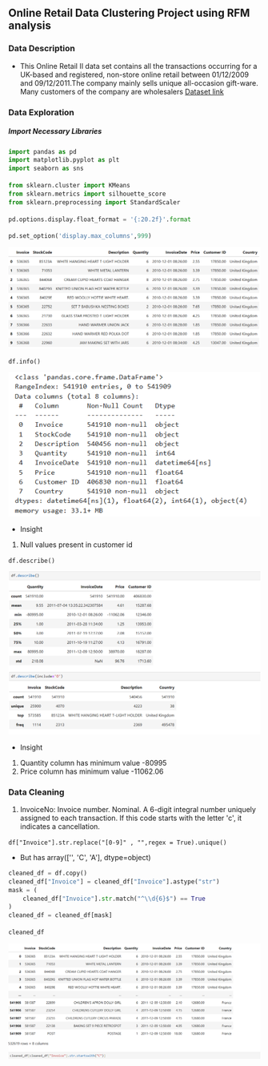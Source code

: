 ## Online Retail Data Clustering Project using RFM analysis

### Data Description 

- This Online Retail II data set contains all the transactions occurring for a UK-based and registered, non-store online retail between 01/12/2009 and 09/12/2011.The company mainly sells unique all-occasion gift-ware. Many customers of the company are wholesalers [Dataset link](https://archive.ics.uci.edu/dataset/502/online+retail+ii)

### Data Exploration

##### Import Necessary Libraries

``` python
import pandas as pd
import matplotlib.pyplot as plt
import seaborn as sns

from sklearn.cluster import KMeans
from sklearn.metrics import silhouette_score
from sklearn.preprocessing import StandardScaler

pd.options.display.float_format = '{:20.2f}'.format

pd.set_option('display.max_columns',999)
```
![Screenshot](./Image/dataset.png)

`df.info()`


![info](./Image/info.png)

- Insight
1. Null values present in customer id

`df.describe()`


![describe](./Image/describe.png)

- Insight
1. Quantity column has minimum value -80995
2. Price column has minimum value  -11062.06

### Data Cleaning

1. InvoiceNo: Invoice number. Nominal. A 6-digit integral number uniquely assigned to each transaction. If this code starts with the letter 'c', it indicates a cancellation.

`df["Invoice"].str.replace("[0-9]" , "",regex = True).unique()`
- But has array(['', 'C', 'A'], dtype=object)

```python
cleaned_df = df.copy()
cleaned_df["Invoice"] = cleaned_df["Invoice"].astype("str")
mask = (
    cleaned_df["Invoice"].str.match("^\\d{6}$") == True
)
cleaned_df = cleaned_df[mask]

cleaned_df
```
![invoice clean](./Image/invoice%20clean.png)